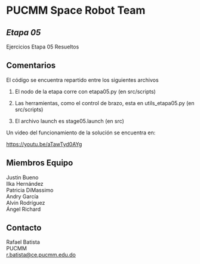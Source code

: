 # PUCMM Space Robot Team
## _Etapa 05_

Ejercicios Etapa 05 Resueltos

## Comentarios

El código se encuentra repartido entre los siguientes archivos

1. El nodo de la etapa corre con etapa05.py (en src/scripts)

2. Las herramientas, como el control de brazo, esta en utils_etapa05.py (en src/scripts)

3. El archivo launch es stage05.launch (en src)

Un video del funcionamiento de la solución se encuentra en:

https://youtu.be/aTawTyd0AYg

## Miembros Equipo

Justin Bueno\
Ilka Hernández\
Patricia DiMassimo\
Andry García\
Alvin Rodríguez\
Ángel Richard

## Contacto

Rafael Batista\
PUCMM\
r.batista@ce.pucmm.edu.do


